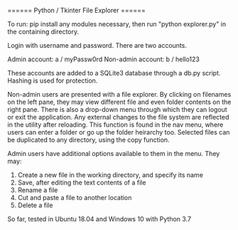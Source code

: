 ====== Python / Tkinter File Explorer ======

To run: pip install any modules necessary, then run "python explorer.py" in the containing directory.

Login with username and password. There are two accounts.

Admin account: a / myPassw0rd
Non-admin account: b / hello123

These accounts are added to a SQLite3 database through a db.py script. Hashing is used for protection.

Non-admin users are presented with a file explorer. By clicking on filenames on the left pane, they may view different file and even folder contents on the right pane. There is also a drop-down menu through which they can logout or exit the application. Any external changes to the file system are reflected in the utility after reloading. This function is found in the nav menu, where users can enter a folder or go up the folder heirarchy too. Selected files can be duplicated to any directory, using the copy function.

Admin users have additional options available to them in the menu. They may:

  1) Create a new file in the working directory, and specify its name
  2) Save, after editing the text contents of a file
  3) Rename a file
  4) Cut and paste a file to another location
  5) Delete a file
  
So far, tested in Ubuntu 18.04 and Windows 10 with Python 3.7
